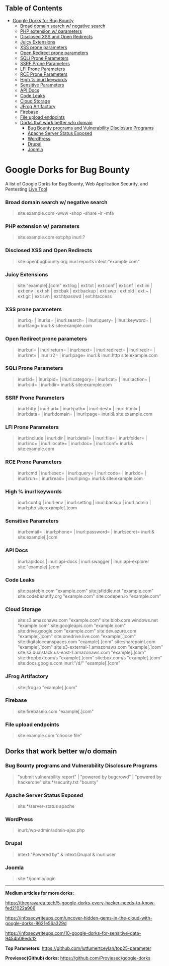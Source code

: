 ## Table of Contents

- [Google Dorks for Bug Bounty](#google\dorks\for\bug\bounty)
    - [Broad domain search w/ negative search](#Broad\domain\search\w/\negative\search)
    - [PHP extension w/ parameters](#PHP\extension\w/\parameters)
    - [Disclosed XSS and Open Redirects](#Disclosed\XSS\and\Open\Redirects)
    - [Juicy Extensions](#Juicy\Extensions)
    - [XSS prone parameters](#XSS\prone\parameters)
    - [Open Redirect prone parameters](#Open\Redirect\prone\parameters)
    - [SQLi Prone Parameters](#SQLi\Prone\Parameters)
    - [SSRF Prone Parameters](#SSRF\Prone\Parameters)
    - [LFI Prone Parameters](#LFI\Prone\Parameters)
    - [RCE Prone Parameters](#RCE\Prone\Parameters)
    - [High % inurl keywords](#High\%\inurl\keywords)
    - [Sensitive Parameters](#Sensitive\Parameters)
    - [API Docs](#API\Docs)
    - [Code Leaks](#Code\Leaks)
    - [Cloud Storage](#Cloud\Storage)
    - [JFrog Artifactory](#JFrog\Artifactory)
    - [Firebase](#Firebase)
    - [File upload endpoints](#File\upload\endpoints)
  - [Dorks that work better w/o domain](#Dorks\that\work\better\w/o\domain)
    - [Bug Bounty programs and Vulnerability Disclosure Programs](#Bug\Bounty\programs\and\Vulnerability\Disclosure\Programs)
    - [Apache Server Status Exposed](#Apache\Server\Status\Exposed)
    - [WordPress](#WordPress)
    - [Drupal](#Drupal)
    - [Joomla](#Joomla)

# Google Dorks for Bug Bounty

A list of Google Dorks for Bug Bounty, Web Application Security, and Pentesting
[Live Tool](https://taksec.github.io/google-dorks-bug-bounty/)
### Broad domain search w/ negative search

> site:example.com -www -shop -share -ir -mfa
### PHP extension w/ parameters
> site:example.com ext:php inurl:?
### Disclosed XSS and Open Redirects
> site:openbugbounty.org inurl:reports intext:"example.com"
### Juicy Extensions

> site:"example[.]com" ext:log | ext:txt | ext:conf | ext:cnf | ext:ini | ext:env | ext:sh | ext:bak | ext:backup | ext:swp | ext:old | ext:~ | ext:git | ext:svn | ext:htpasswd | ext:htaccess
### XSS prone parameters

> inurl:q= | inurl:s= | inurl:search= | inurl:query= | inurl:keyword= | inurl:lang= inurl:& site:example.com
### Open Redirect prone parameters

> inurl:url= | inurl:return= | inurl:next= | inurl:redirect= | inurl:redir= | inurl:ret= | inurl:r2= | inurl:page= inurl:& inurl:http site:example.com
### SQLi Prone Parameters
> inurl:id= | inurl:pid= | inurl:category= | inurl:cat= | inurl:action= | inurl:sid= | inurl:dir= inurl:& site:example.com
### SSRF Prone Parameters
> inurl:http | inurl:url= | inurl:path= | inurl:dest= | inurl:html= | inurl:data= | inurl:domain=  | inurl:page= inurl:& site:example.com
### LFI Prone Parameters
> inurl:include | inurl:dir | inurl:detail= | inurl:file= | inurl:folder= | inurl:inc= | inurl:locate= | inurl:doc= | inurl:conf= inurl:& site:example.com
### RCE Prone Parameters
> inurl:cmd | inurl:exec= | inurl:query= | inurl:code= | inurl:do= | inurl:run= | inurl:read=  | inurl:ping= inurl:& site:example.com
### High % inurl keywords
> inurl:config | inurl:env | inurl:setting | inurl:backup | inurl:admin | inurl:php site:example[.]com
### Sensitive Parameters
> inurl:email= | inurl:phone= | inurl:password= | inurl:secret= inurl:& site:example[.]com
### API Docs
> inurl:apidocs | inurl:api-docs | inurl:swagger | inurl:api-explorer site:"example[.]com"
### Code Leaks
> site:pastebin.com "example.com"
> site:jsfiddle.net "example.com"
> site:codebeautify.org "example.com"
> site:codepen.io "example.com"
### Cloud Storage
> site:s3.amazonaws.com "example.com"
> site:blob.core.windows.net "example.com"
> site:googleapis.com "example.com"
> site:drive.google.com "example.com"
> site:dev.azure.com "example[.]com"
> site:onedrive.live.com "example[.]com"
> site:digitaloceanspaces.com "example[.]com"
> site:sharepoint.com "example[.]com"
> site:s3-external-1.amazonaws.com "example[.]com"
> site:s3.dualstack.us-east-1.amazonaws.com "example[.]com"
> site:dropbox.com/s "example[.]com"
> site:box.com/s "example[.]com"
> site:docs.google.com inurl:"/d/" "example[.]com"
### JFrog Artifactory
> site:jfrog.io "example[.]com"
### Firebase
> site:firebaseio.com "example[.]com"
### File upload endpoints
> site:example.com ”choose file”
## Dorks that work better w/o domain
### Bug Bounty programs and Vulnerability Disclosure Programs
> "submit vulnerability report" | "powered by bugcrowd" | "powered by hackerone"
> site:*/security.txt "bounty"
### Apache Server Status Exposed
> site:*/server-status apache
### WordPress
> inurl:/wp-admin/admin-ajax.php

### Drupal

> intext:"Powered by" & intext:Drupal & inurl:user

### Joomla

> site:*/joomla/login


---

**Medium articles for more dorks:**

https://thegrayarea.tech/5-google-dorks-every-hacker-needs-to-know-fed21022a906

https://infosecwriteups.com/uncover-hidden-gems-in-the-cloud-with-google-dorks-8621e56a329d

https://infosecwriteups.com/10-google-dorks-for-sensitive-data-9454b09edc12

**Top Parameters:**
https://github.com/lutfumertceylan/top25-parameter

**Proviesec(Github) dorks:**
https://github.com/Proviesec/google-dorks